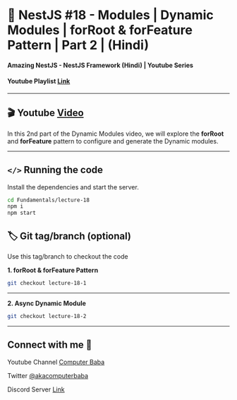 # 📖 NestJS #18 - Modules | Dynamic Modules | forRoot & forFeature Pattern | Part 2 | (Hindi)

#### Amazing NestJS - NestJS Framework (Hindi) | Youtube Series

#### Youtube Playlist [Link](https://bit.ly/3titPk3)

---

## 🎬 Youtube [Video](https://youtu.be/WF3sGagdmgU)

In this 2nd part of the Dynamic Modules video, we will explore the **forRoot** and **forFeature** pattern to configure and generate the Dynamic modules. 

---

## `</>` Running the code

Install the dependencies and start the server.

```sh
cd Fundamentals/lecture-18
npm i
npm start
```

## 🏷️ Git tag/branch (optional)

Use this tag/branch to checkout the code

**1. forRoot & forFeature Pattern**

```sh
git checkout lecture-18-1
```

---

**2. Async Dynamic Module**

```sh
git checkout lecture-18-2
```

---

## Connect with me 👋

Youtube Channel [Computer Baba](https://www.youtube.com/c/ComputerBabaOfficial)

Twitter [@akacomputerbaba](https://twitter.com/akacomputerbaba)

Discord Server [Link](https://discord.gg/9V4VTDM)

